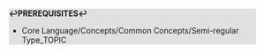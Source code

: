 <div style="margin:2em; background-color: #e0e0e0;">

<strong>↩PREREQUISITES↩</strong>

 * Core Language/Concepts/Common Concepts/Semi-regular Type_TOPIC

</div>

